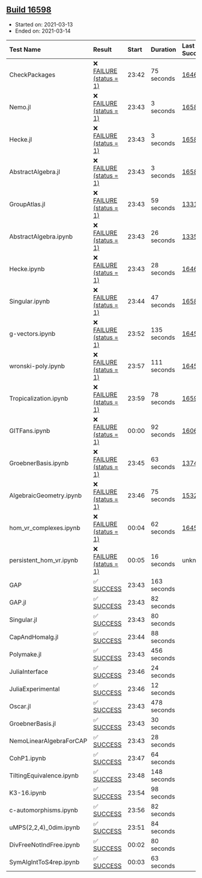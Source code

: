 ## [Build 16598](https://oscarci.mathematik.uni-kl.de/job/oscar/16598/)

* Started on: 2021-03-13
* Ended on: 2021-03-14

| Test Name    | Result | Start | Duration | Last Success | First Failure |
|:-------------|:-------|:------|:---------|:-------------|:--------------|
| CheckPackages | ❌ [FAILURE (status = 1)](https://oscarci.mathematik.uni-kl.de/job/oscar/16598/artifact/logs/build-16598/CheckPackages.log) | 23:42 | 75 seconds | [16463](https://oscarci.mathematik.uni-kl.de/job/oscar/16463/) | [16464](https://oscarci.mathematik.uni-kl.de/job/oscar/16464/) |
| Nemo.jl | ❌ [FAILURE (status = 1)](https://oscarci.mathematik.uni-kl.de/job/oscar/16598/artifact/logs/build-16598/Nemo.jl.log) | 23:43 | 3 seconds | [16588](https://oscarci.mathematik.uni-kl.de/job/oscar/16588/) | [16589](https://oscarci.mathematik.uni-kl.de/job/oscar/16589/) |
| Hecke.jl | ❌ [FAILURE (status = 1)](https://oscarci.mathematik.uni-kl.de/job/oscar/16598/artifact/logs/build-16598/Hecke.jl.log) | 23:43 | 3 seconds | [16589](https://oscarci.mathematik.uni-kl.de/job/oscar/16589/) | [16590](https://oscarci.mathematik.uni-kl.de/job/oscar/16590/) |
| AbstractAlgebra.jl | ❌ [FAILURE (status = 1)](https://oscarci.mathematik.uni-kl.de/job/oscar/16598/artifact/logs/build-16598/AbstractAlgebra.jl.log) | 23:43 | 3 seconds | [16584](https://oscarci.mathematik.uni-kl.de/job/oscar/16584/) | [16585](https://oscarci.mathematik.uni-kl.de/job/oscar/16585/) |
| GroupAtlas.jl | ❌ [FAILURE (status = 1)](https://oscarci.mathematik.uni-kl.de/job/oscar/16598/artifact/logs/build-16598/GroupAtlas.jl.log) | 23:43 | 59 seconds | [13311](https://oscarci.mathematik.uni-kl.de/job/oscar/13311/) | [13312](https://oscarci.mathematik.uni-kl.de/job/oscar/13312/) |
| AbstractAlgebra.ipynb | ❌ [FAILURE (status = 1)](https://oscarci.mathematik.uni-kl.de/job/oscar/16598/artifact/logs/build-16598/AbstractAlgebra.ipynb.log) | 23:43 | 26 seconds | [13355](https://oscarci.mathematik.uni-kl.de/job/oscar/13355/) | [13356](https://oscarci.mathematik.uni-kl.de/job/oscar/13356/) |
| Hecke.ipynb | ❌ [FAILURE (status = 1)](https://oscarci.mathematik.uni-kl.de/job/oscar/16598/artifact/logs/build-16598/Hecke.ipynb.log) | 23:43 | 28 seconds | [16463](https://oscarci.mathematik.uni-kl.de/job/oscar/16463/) | [16464](https://oscarci.mathematik.uni-kl.de/job/oscar/16464/) |
| Singular.ipynb | ❌ [FAILURE (status = 1)](https://oscarci.mathematik.uni-kl.de/job/oscar/16598/artifact/logs/build-16598/Singular.ipynb.log) | 23:44 | 47 seconds | [16588](https://oscarci.mathematik.uni-kl.de/job/oscar/16588/) | [16589](https://oscarci.mathematik.uni-kl.de/job/oscar/16589/) |
| g-vectors.ipynb | ❌ [FAILURE (status = 1)](https://oscarci.mathematik.uni-kl.de/job/oscar/16598/artifact/logs/build-16598/g-vectors.ipynb.log) | 23:52 | 135 seconds | [16458](https://oscarci.mathematik.uni-kl.de/job/oscar/16458/) | [16459](https://oscarci.mathematik.uni-kl.de/job/oscar/16459/) |
| wronski-poly.ipynb | ❌ [FAILURE (status = 1)](https://oscarci.mathematik.uni-kl.de/job/oscar/16598/artifact/logs/build-16598/wronski-poly.ipynb.log) | 23:57 | 111 seconds | [16458](https://oscarci.mathematik.uni-kl.de/job/oscar/16458/) | [16459](https://oscarci.mathematik.uni-kl.de/job/oscar/16459/) |
| Tropicalization.ipynb | ❌ [FAILURE (status = 1)](https://oscarci.mathematik.uni-kl.de/job/oscar/16598/artifact/logs/build-16598/Tropicalization.ipynb.log) | 23:59 | 78 seconds | [16597](https://oscarci.mathematik.uni-kl.de/job/oscar/16597/) | [16598](https://oscarci.mathematik.uni-kl.de/job/oscar/16598/) |
| GITFans.ipynb | ❌ [FAILURE (status = 1)](https://oscarci.mathematik.uni-kl.de/job/oscar/16598/artifact/logs/build-16598/GITFans.ipynb.log) | 00:00 | 92 seconds | [16068](https://oscarci.mathematik.uni-kl.de/job/oscar/16068/) | [16069](https://oscarci.mathematik.uni-kl.de/job/oscar/16069/) |
| GroebnerBasis.ipynb | ❌ [FAILURE (status = 1)](https://oscarci.mathematik.uni-kl.de/job/oscar/16598/artifact/logs/build-16598/GroebnerBasis.ipynb.log) | 23:45 | 63 seconds | [13748](https://oscarci.mathematik.uni-kl.de/job/oscar/13748/) | [13749](https://oscarci.mathematik.uni-kl.de/job/oscar/13749/) |
| AlgebraicGeometry.ipynb | ❌ [FAILURE (status = 1)](https://oscarci.mathematik.uni-kl.de/job/oscar/16598/artifact/logs/build-16598/AlgebraicGeometry.ipynb.log) | 23:46 | 75 seconds | [15322](https://oscarci.mathematik.uni-kl.de/job/oscar/15322/) | [15323](https://oscarci.mathematik.uni-kl.de/job/oscar/15323/) |
| hom_vr_complexes.ipynb | ❌ [FAILURE (status = 1)](https://oscarci.mathematik.uni-kl.de/job/oscar/16598/artifact/logs/build-16598/hom_vr_complexes.ipynb.log) | 00:04 | 62 seconds | [16458](https://oscarci.mathematik.uni-kl.de/job/oscar/16458/) | [16459](https://oscarci.mathematik.uni-kl.de/job/oscar/16459/) |
| persistent_hom_vr.ipynb | ❌ [FAILURE (status = 1)](https://oscarci.mathematik.uni-kl.de/job/oscar/16598/artifact/logs/build-16598/persistent_hom_vr.ipynb.log) | 00:05 | 16 seconds | unknown | unknown |
| GAP | ✅ [SUCCESS](https://oscarci.mathematik.uni-kl.de/job/oscar/16598/artifact/logs/build-16598/GAP.log) | 23:43 | 163 seconds |  |  |
| GAP.jl | ✅ [SUCCESS](https://oscarci.mathematik.uni-kl.de/job/oscar/16598/artifact/logs/build-16598/GAP.jl.log) | 23:43 | 82 seconds |  |  |
| Singular.jl | ✅ [SUCCESS](https://oscarci.mathematik.uni-kl.de/job/oscar/16598/artifact/logs/build-16598/Singular.jl.log) | 23:43 | 80 seconds |  |  |
| CapAndHomalg.jl | ✅ [SUCCESS](https://oscarci.mathematik.uni-kl.de/job/oscar/16598/artifact/logs/build-16598/CapAndHomalg.jl.log) | 23:44 | 88 seconds |  |  |
| Polymake.jl | ✅ [SUCCESS](https://oscarci.mathematik.uni-kl.de/job/oscar/16598/artifact/logs/build-16598/Polymake.jl.log) | 23:43 | 456 seconds |  |  |
| JuliaInterface | ✅ [SUCCESS](https://oscarci.mathematik.uni-kl.de/job/oscar/16598/artifact/logs/build-16598/JuliaInterface.log) | 23:46 | 24 seconds |  |  |
| JuliaExperimental | ✅ [SUCCESS](https://oscarci.mathematik.uni-kl.de/job/oscar/16598/artifact/logs/build-16598/JuliaExperimental.log) | 23:46 | 12 seconds |  |  |
| Oscar.jl | ✅ [SUCCESS](https://oscarci.mathematik.uni-kl.de/job/oscar/16598/artifact/logs/build-16598/Oscar.jl.log) | 23:43 | 478 seconds |  |  |
| GroebnerBasis.jl | ✅ [SUCCESS](https://oscarci.mathematik.uni-kl.de/job/oscar/16598/artifact/logs/build-16598/GroebnerBasis.jl.log) | 23:43 | 30 seconds |  |  |
| NemoLinearAlgebraForCAP | ✅ [SUCCESS](https://oscarci.mathematik.uni-kl.de/job/oscar/16598/artifact/logs/build-16598/NemoLinearAlgebraForCAP.log) | 23:43 | 28 seconds |  |  |
| CohP1.ipynb | ✅ [SUCCESS](https://oscarci.mathematik.uni-kl.de/job/oscar/16598/artifact/logs/build-16598/CohP1.ipynb.log) | 23:47 | 64 seconds |  |  |
| TiltingEquivalence.ipynb | ✅ [SUCCESS](https://oscarci.mathematik.uni-kl.de/job/oscar/16598/artifact/logs/build-16598/TiltingEquivalence.ipynb.log) | 23:48 | 148 seconds |  |  |
| K3-16.ipynb | ✅ [SUCCESS](https://oscarci.mathematik.uni-kl.de/job/oscar/16598/artifact/logs/build-16598/K3-16.ipynb.log) | 23:54 | 98 seconds |  |  |
| c-automorphisms.ipynb | ✅ [SUCCESS](https://oscarci.mathematik.uni-kl.de/job/oscar/16598/artifact/logs/build-16598/c-automorphisms.ipynb.log) | 23:56 | 82 seconds |  |  |
| uMPS(2,2,4)_0dim.ipynb | ✅ [SUCCESS](https://oscarci.mathematik.uni-kl.de/job/oscar/16598/artifact/logs/build-16598/uMPS-2-2-4-_0dim.ipynb.log) | 23:51 | 84 seconds |  |  |
| DivFreeNotIndFree.ipynb | ✅ [SUCCESS](https://oscarci.mathematik.uni-kl.de/job/oscar/16598/artifact/logs/build-16598/DivFreeNotIndFree.ipynb.log) | 00:02 | 80 seconds |  |  |
| SymAlgIntToS4rep.ipynb | ✅ [SUCCESS](https://oscarci.mathematik.uni-kl.de/job/oscar/16598/artifact/logs/build-16598/SymAlgIntToS4rep.ipynb.log) | 00:03 | 63 seconds |  |  |
